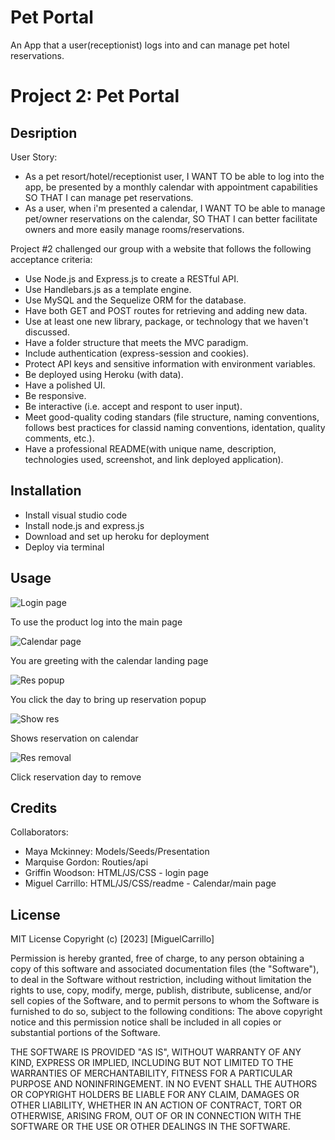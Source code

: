 # Pet Portal
An App that a user(receptionist) logs into and can manage pet hotel reservations.

# Project 2: Pet Portal

## Desription

User Story:
* As a pet resort/hotel/receptionist user, I WANT TO be able to log into the app, be presented by a monthly calendar with appointment capabilities SO THAT I can manage pet reservations.
* As a user, when i'm presented a calendar, I WANT TO be able to manage pet/owner reservations on the calendar, SO THAT I can better facilitate owners and more easily manage rooms/reservations.

Project #2 challenged our group with a website that follows the following acceptance criteria:

* Use Node.js and Express.js to create a RESTful API.
* Use Handlebars.js as a template engine.
* Use MySQL and the Sequelize ORM for the database.
* Have both GET and POST routes for retrieving and adding new data.
* Use at least one new library, package, or technology that we haven't discussed.
* Have a folder structure that meets the MVC paradigm.
* Include authentication (express-session and cookies).
* Protect API keys and sensitive information with environment variables.
* Be deployed using Heroku (with data).
* Have a polished UI.
* Be responsive.
* Be interactive (i.e. accept and respont to user input).
* Meet good-quality coding standars (file structure, naming conventions, follows best practices for classid naming conventions, identation, quality comments, etc.).
* Have a professional README(with unique name, description, technologies used, screenshot, and link deployed application).

## Installation

* Install visual studio code
* Install node.js and express.js
* Download and set up heroku for deployment
* Deploy via terminal

## Usage
![Login page](./public/assets/Login-page.png)

To use the product log into the main page

![Calendar page](./public/assets/calendar-page.png)

You are greeting with the calendar landing page

![Res popup](./public/assets/popup.png)

You click the day to bring up reservation popup

![Show res](./public/assets/show-res.png)

Shows reservation on calendar

![Res removal](./public/assets/res-removal.png)

Click reservation day to remove

## Credits

Collaborators:
* Maya Mckinney: Models/Seeds/Presentation
* Marquise Gordon: Routies/api
* Griffin Woodson: HTML/JS/CSS - login page
* Miguel Carrillo: HTML/JS/CSS/readme - Calendar/main page

## License

MIT License
Copyright (c) [2023] [MiguelCarrillo]

Permission is hereby granted, free of charge, to any person obtaining a copy
of this software and associated documentation files (the "Software"), to deal
in the Software without restriction, including without limitation the rights
to use, copy, modify, merge, publish, distribute, sublicense, and/or sell
copies of the Software, and to permit persons to whom the Software is
furnished to do so, subject to the following conditions:
The above copyright notice and this permission notice shall be included in all
copies or substantial portions of the Software.

THE SOFTWARE IS PROVIDED "AS IS", WITHOUT WARRANTY OF ANY KIND, EXPRESS OR
IMPLIED, INCLUDING BUT NOT LIMITED TO THE WARRANTIES OF MERCHANTABILITY,
FITNESS FOR A PARTICULAR PURPOSE AND NONINFRINGEMENT. IN NO EVENT SHALL THE
AUTHORS OR COPYRIGHT HOLDERS BE LIABLE FOR ANY CLAIM, DAMAGES OR OTHER
LIABILITY, WHETHER IN AN ACTION OF CONTRACT, TORT OR OTHERWISE, ARISING FROM,
OUT OF OR IN CONNECTION WITH THE SOFTWARE OR THE USE OR OTHER DEALINGS IN THE
SOFTWARE.
